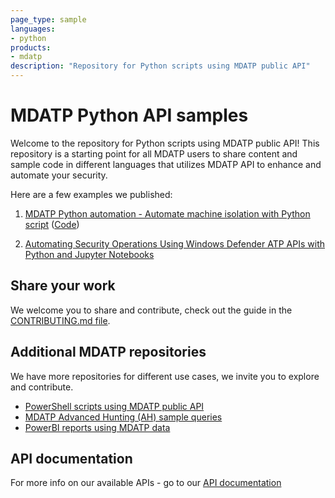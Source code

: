 ```yaml
---
page_type: sample
languages:
- python
products:
- mdatp
description: "Repository for Python scripts using MDATP public API"
---
```


# MDATP Python API samples

Welcome to the repository for Python scripts using MDATP public API!
This repository is a starting point for all MDATP users to share content and sample code in different languages that utilizes MDATP API to enhance and automate your security.

Here are a few examples we published:

1. [MDATP Python automation - Automate machine isolation with Python script](https://techcommunity.microsoft.com/t5/Microsoft-Defender-ATP/MDATP-Python-automation-Automate-machine-isolation-with-Python/ba-p/664077) ([Code](https://github.com/microsoft/MicrosoftDefenderATP-API-Python/blob/master/isolation.py))

2. [Automating Security Operations Using Windows Defender ATP APIs with Python and Jupyter Notebooks](https://techcommunity.microsoft.com/t5/Microsoft-Defender-ATP/Automating-Security-Operations-Using-Windows-Defender-ATP-APIs/ba-p/294434) 

## Share your work
We welcome you to share and contribute, check out the guide in the [CONTRIBUTING.md file](https://github.com/microsoft/MicrosoftDefenderATP-API-PowerShell/blob/master/CONTRIBUTING.md).

## Additional MDATP repositories
We have more repositories for different use cases, we invite you to explore and contribute.
* [PowerShell scripts using MDATP public API](https://github.com/microsoft/MicrosoftDefenderATP-API-PowerShell)
* [MDATP Advanced Hunting (AH) sample queries](https://github.com/microsoft/WindowsDefenderATP-Hunting-Queries)
* [PowerBI reports using MDATP data](https://github.com/microsoft/MicrosoftDefenderATP-PowerBI)

## API documentation
For more info on our available APIs - go to our [API documentation](https://docs.microsoft.com/en-gb/windows/security/threat-protection/microsoft-defender-atp/exposed-apis-list)